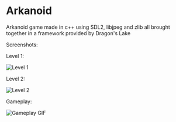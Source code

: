 # Arkanoid
Arkanoid game made in c++ using SDL2, libjpeg and zlib all brought together in a framework provided by Dragon's Lake

Screenshots:

Level 1:

![Level 1](https://i.imgur.com/dBTxWrP.jpeg)

Level 2:

![Level 2](https://i.imgur.com/1wx4HjH.jpeg)

Gameplay:

![Gameplay GIF](https://i.imgur.com/Gw3tSOV.gif)

